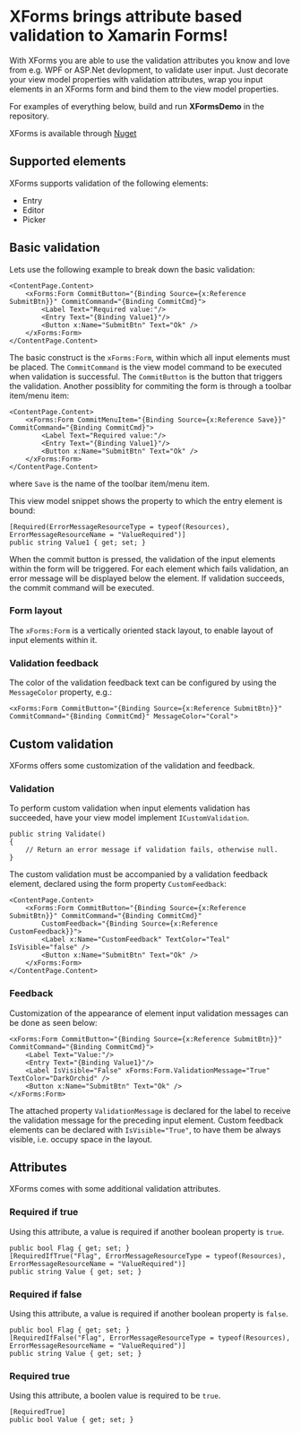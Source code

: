 # XForms brings attribute based validation to Xamarin Forms!

With XForms you are able to use the validation attributes you know and love from e.g. WPF or ASP.Net devlopment, to validate user input.
Just decorate your view model properties with validation attributes, wrap you input elements in an XForms form
and bind them to the view model properties.

For examples of everything below, build and run **XFormsDemo** in the repository.

XForms is available through [Nuget](https://www.nuget.org/packages/XForms/)

## Supported elements
XForms supports validation of the following elements:
* Entry
* Editor
* Picker

## Basic validation
Lets use the following example to break down the basic validation:
```
<ContentPage.Content>
	<xForms:Form CommitButton="{Binding Source={x:Reference SubmitBtn}}" CommitCommand="{Binding CommitCmd}">
        <Label Text="Required value:"/>
        <Entry Text="{Binding Value1}"/>
		<Button x:Name="SubmitBtn" Text="Ok" />
	</xForms:Form>
</ContentPage.Content>
```

The basic construct is the `xForms:Form`, within which all input elements must be placed.
The `CommitCommand` is the view model command to be executed when validation is successful.
The `CommitButton` is the button that triggers the validation.
Another possiblity for commiting the form is through a toolbar item/menu item:
```
<ContentPage.Content>
	<xForms:Form CommitMenuItem="{Binding Source={x:Reference Save}}" CommitCommand="{Binding CommitCmd}">
        <Label Text="Required value:"/>
        <Entry Text="{Binding Value1}"/>
		<Button x:Name="SubmitBtn" Text="Ok" />
	</xForms:Form>
</ContentPage.Content>
```
where `Save` is the name of the toolbar item/menu item.


This view model snippet shows the property to which the entry element is bound:
```
[Required(ErrorMessageResourceType = typeof(Resources), ErrorMessageResourceName = "ValueRequired")]
public string Value1 { get; set; }
```
When the commit button is pressed, the validation of the input elements within the form will be triggered.
For each element which fails validation, an error message will be displayed below the element.
If validation succeeds, the commit command will be executed.

### Form layout
The `xForms:Form` is a vertically oriented stack layout, to enable layout of input elements within it.

### Validation feedback
The color of the validation feedback text can be configured by using the `MessageColor` property, e.g.:
```
<xForms:Form CommitButton="{Binding Source={x:Reference SubmitBtn}}" CommitCommand="{Binding CommitCmd}" MessageColor="Coral">
```

## Custom validation
XForms offers some customization of the validation and feedback.
### Validation
To perform custom validation when input elements validation has succeeded, have your view model implement `ICustomValidation`.
```
public string Validate()
{
	// Return an error message if validation fails, otherwise null.
}
```
The custom validation must be accompanied by a validation feedback element, declared using the form property `CustomFeedback`:
```
<ContentPage.Content>
	<xForms:Form CommitButton="{Binding Source={x:Reference SubmitBtn}}" CommitCommand="{Binding CommitCmd}"
		CustomFeedback="{Binding Source={x:Reference CustomFeedback}}">
		<Label x:Name="CustomFeedback" TextColor="Teal" IsVisible="false" />
		<Button x:Name="SubmitBtn" Text="Ok" />
	</xForms:Form>
</ContentPage.Content>
```
### Feedback
Customization of the appearance of element input validation messages can be done as seen below:

```
<xForms:Form CommitButton="{Binding Source={x:Reference SubmitBtn}}" CommitCommand="{Binding CommitCmd}">
	<Label Text="Value:"/>
	<Entry Text="{Binding Value1}"/>
	<Label IsVisible="False" xForms:Form.ValidationMessage="True" TextColor="DarkOrchid" />
	<Button x:Name="SubmitBtn" Text="Ok" />
</xForms:Form>
```
The attached property `ValidationMessage` is declared for the label to receive the validation message for the preceding input element.
Custom feedback elements can be declared with `IsVisible="True"`, to have them be always visible, i.e. occupy
space in the layout.
## Attributes
XForms comes with some additional validation attributes.
### Required if true
Using this attribute, a value is required if another boolean property is `true`.
```
public bool Flag { get; set; }
[RequiredIfTrue("Flag", ErrorMessageResourceType = typeof(Resources), ErrorMessageResourceName = "ValueRequired")]
public string Value { get; set; }
```
### Required if false
Using this attribute, a value is required if another boolean property is `false`.
```
public bool Flag { get; set; }
[RequiredIfFalse("Flag", ErrorMessageResourceType = typeof(Resources), ErrorMessageResourceName = "ValueRequired")]
public string Value { get; set; }
```
### Required true
Using this attribute, a boolen value is required to be `true`.
```
[RequiredTrue]
public bool Value { get; set; }
```

